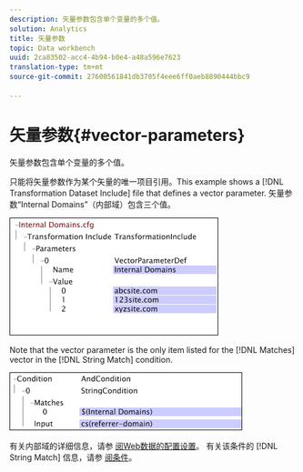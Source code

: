 ```yaml
---
description: 矢量参数包含单个变量的多个值。
solution: Analytics
title: 矢量参数
topic: Data workbench
uuid: 2ca83502-acc4-4b94-b0e4-a48a596e7623
translation-type: tm+mt
source-git-commit: 27600561841db3705f4eee6ff0aeb8890444bbc9

---
```



# 矢量参数{#vector-parameters}

矢量参数包含单个变量的多个值。

只能将矢量参数作为某个矢量的唯一项目引用。This example shows a [!DNL Transformation Dataset Include] file that defines a vector parameter. 矢量参数“Internal Domains”（内部域）包含三个值。

![](assets/cfg_WebParameters_InternalDomains.png)

Note that the vector parameter is the only item listed for the [!DNL Matches] vector in the [!DNL String Match] condition.

![](assets/cfg_Parameters_InternalDomains_Ref.png)

有关内部域的详细信息，请参 [阅Web数据的配置设置](../../../../home/c-dataset-const-proc/c-config-web-data/c-config-web-data.md#concept-9a306b65483a484bb3f6f3c1d7e77519)。 有关该条件的 [!DNL String Match] 信息，请参 [阅条件](../../../../home/c-dataset-const-proc/c-conditions/c-abt-cond.md)。
